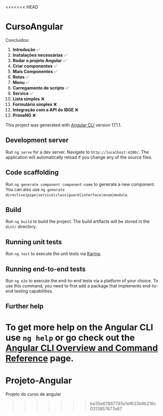<<<<<<< HEAD
# CursoAngular
Concluidos:
1. **Introdução** ✅
2. **Instalações necessárias** ✅
3. **Rodar o projeto Angular** ✅
4. **Criar componentes** ✅
5. **Mais Componentes** ✅
6. **Rotas** ✅
7. **Menu** ✅
8. **Carregamento de scripts** ✅
9. **Service** ✅
10. **Lista simples** ❌
11. **Formulário simples** ❌
12. **Integração com a API do IBGE** ❌
13. **PrimeNG** ❌


This project was generated with [Angular CLI](https://github.com/angular/angular-cli) version 17.1.1.

## Development server

Run `ng serve` for a dev server. Navigate to `http://localhost:4200/`. The application will automatically reload if you change any of the source files.

## Code scaffolding

Run `ng generate component component-name` to generate a new component. You can also use `ng generate directive|pipe|service|class|guard|interface|enum|module`.

## Build

Run `ng build` to build the project. The build artifacts will be stored in the `dist/` directory.

## Running unit tests

Run `ng test` to execute the unit tests via [Karma](https://karma-runner.github.io).

## Running end-to-end tests

Run `ng e2e` to execute the end-to-end tests via a platform of your choice. To use this command, you need to first add a package that implements end-to-end testing capabilities.

## Further help

To get more help on the Angular CLI use `ng help` or go check out the [Angular CLI Overview and Command Reference](https://angular.io/cli) page.
=======
# Projeto-Angular
Projeto do curso de angular  
>>>>>>> be35e67887745e1ef633b8b216c0313857677e87
